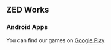 ## ZED Works
### Android Apps

You can find our games on [Google Play](https://play.google.com/store/apps/developer?id=ZED+Works)